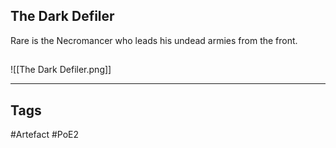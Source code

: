 ## The Dark Defiler
Rare is the Necromancer who leads his undead armies from the front.
##
![[The Dark Defiler.png]]

---
## Tags
#Artefact
#PoE2